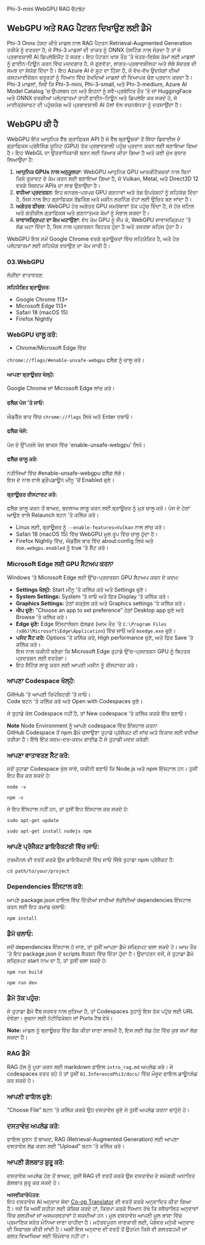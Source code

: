 <!--
CO_OP_TRANSLATOR_METADATA:
{
  "original_hash": "4aac6b8a5dcbbe9a32b47be30340cac2",
  "translation_date": "2025-07-16T17:16:00+00:00",
  "source_file": "code/08.RAG/rag_webgpu_chat/README.md",
  "language_code": "pa"
}
-->
Phi-3-mini WebGPU RAG ਚੈਟਬੋਟ

## WebGPU ਅਤੇ RAG ਪੈਟਰਨ ਦਿਖਾਉਣ ਲਈ ਡੈਮੋ  
Phi-3 Onnx ਹੋਸਟ ਕੀਤੇ ਮਾਡਲ ਨਾਲ RAG ਪੈਟਰਨ Retrieval-Augmented Generation ਤਰੀਕੇ ਨੂੰ ਵਰਤਦਾ ਹੈ, ਜੋ Phi-3 ਮਾਡਲਾਂ ਦੀ ਤਾਕਤ ਨੂੰ ONNX ਹੋਸਟਿੰਗ ਨਾਲ ਜੋੜਦਾ ਹੈ ਤਾਂ ਜੋ ਪ੍ਰਭਾਵਸ਼ਾਲੀ AI ਡਿਪਲੋਇਮੈਂਟ ਹੋ ਸਕਣ। ਇਹ ਪੈਟਰਨ ਖਾਸ ਤੌਰ 'ਤੇ ਖੇਤਰ-ਵਿਸ਼ੇਸ਼ ਕੰਮਾਂ ਲਈ ਮਾਡਲਾਂ ਨੂੰ ਫਾਈਨ-ਟਿਊਨ ਕਰਨ ਵਿੱਚ ਮਦਦਗਾਰ ਹੈ, ਜੋ ਗੁਣਵੱਤਾ, ਲਾਗਤ-ਪ੍ਰਭਾਵਸ਼ੀਲਤਾ ਅਤੇ ਲੰਬੇ ਸੰਦਰਭ ਦੀ ਸਮਝ ਦਾ ਸੰਯੋਗ ਦਿੰਦਾ ਹੈ। ਇਹ Azure AI ਦੇ ਸੂਟ ਦਾ ਹਿੱਸਾ ਹੈ, ਜੋ ਵੱਖ-ਵੱਖ ਉਦਯੋਗਾਂ ਦੀਆਂ ਕਸਟਮਾਈਜ਼ੇਸ਼ਨ ਜ਼ਰੂਰਤਾਂ ਨੂੰ ਧਿਆਨ ਵਿੱਚ ਰੱਖਦਿਆਂ ਮਾਡਲਾਂ ਦੀ ਵਿਆਪਕ ਚੋਣ ਪ੍ਰਦਾਨ ਕਰਦਾ ਹੈ। Phi-3 ਮਾਡਲਾਂ, ਜਿਵੇਂ ਕਿ Phi-3-mini, Phi-3-small, ਅਤੇ Phi-3-medium, Azure AI Model Catalog 'ਚ ਉਪਲਬਧ ਹਨ ਅਤੇ ਇਹਨਾਂ ਨੂੰ ਸਵੈ-ਪ੍ਰਬੰਧਿਤ ਤੌਰ 'ਤੇ ਜਾਂ HuggingFace ਅਤੇ ONNX ਵਰਗੀਆਂ ਪਲੇਟਫਾਰਮਾਂ ਰਾਹੀਂ ਫਾਈਨ-ਟਿਊਨ ਅਤੇ ਡਿਪਲੋਇ ਕਰ ਸਕਦੇ ਹੋ, ਜੋ ਮਾਈਕ੍ਰੋਸਾਫਟ ਦੀ ਪਹੁੰਚਯੋਗ ਅਤੇ ਪ੍ਰਭਾਵਸ਼ਾਲੀ AI ਹੱਲਾਂ ਵੱਲ ਵਚਨਬੱਧਤਾ ਨੂੰ ਦਰਸਾਉਂਦਾ ਹੈ।

## WebGPU ਕੀ ਹੈ  
WebGPU ਇੱਕ ਆਧੁਨਿਕ ਵੈੱਬ ਗ੍ਰਾਫਿਕਸ API ਹੈ ਜੋ ਵੈੱਬ ਬ੍ਰਾਊਜ਼ਰਾਂ ਤੋਂ ਸਿੱਧਾ ਡਿਵਾਈਸ ਦੇ ਗ੍ਰਾਫਿਕਸ ਪ੍ਰੋਸੈਸਿੰਗ ਯੂਨਿਟ (GPU) ਤੱਕ ਪ੍ਰਭਾਵਸ਼ਾਲੀ ਪਹੁੰਚ ਪ੍ਰਦਾਨ ਕਰਨ ਲਈ ਬਣਾਇਆ ਗਿਆ ਹੈ। ਇਹ WebGL ਦਾ ਉਤਰਾਧਿਕਾਰੀ ਬਣਨ ਲਈ ਤਿਆਰ ਕੀਤਾ ਗਿਆ ਹੈ ਅਤੇ ਕਈ ਮੁੱਖ ਸੁਧਾਰ ਲਿਆਉਂਦਾ ਹੈ:

1. **ਆਧੁਨਿਕ GPUs ਨਾਲ ਅਨੁਕੂਲਤਾ**: WebGPU ਆਧੁਨਿਕ GPU ਆਰਕੀਟੈਕਚਰਾਂ ਨਾਲ ਬਿਨਾਂ ਕਿਸੇ ਰੁਕਾਵਟ ਦੇ ਕੰਮ ਕਰਨ ਲਈ ਬਣਾਇਆ ਗਿਆ ਹੈ, ਜੋ Vulkan, Metal, ਅਤੇ Direct3D 12 ਵਰਗੇ ਸਿਸਟਮ APIs ਦਾ ਲਾਭ ਉਠਾਉਂਦਾ ਹੈ।  
2. **ਵਧੀਆ ਪ੍ਰਦਰਸ਼ਨ**: ਇਹ ਜਨਰਲ-ਪਰਪਜ਼ GPU ਗਣਨਾਵਾਂ ਅਤੇ ਤੇਜ਼ ਓਪਰੇਸ਼ਨਾਂ ਨੂੰ ਸਹਿਯੋਗ ਦਿੰਦਾ ਹੈ, ਜਿਸ ਨਾਲ ਇਹ ਗ੍ਰਾਫਿਕਸ ਰੇਂਡਰਿੰਗ ਅਤੇ ਮਸ਼ੀਨ ਲਰਨਿੰਗ ਦੋਹਾਂ ਲਈ ਉਚਿਤ ਬਣ ਜਾਂਦਾ ਹੈ।  
3. **ਅਗੇਤਰ ਫੀਚਰ**: WebGPU ਹੋਰ ਅਗੇਤਰ GPU ਸਮਰੱਥਾਵਾਂ ਤੱਕ ਪਹੁੰਚ ਦਿੰਦਾ ਹੈ, ਜੋ ਹੋਰ ਜਟਿਲ ਅਤੇ ਗਤੀਸ਼ੀਲ ਗ੍ਰਾਫਿਕਸ ਅਤੇ ਗਣਨਾਤਮਕ ਕੰਮਾਂ ਨੂੰ ਸੰਭਾਲ ਸਕਦਾ ਹੈ।  
4. **ਜਾਵਾਸਕ੍ਰਿਪਟ ਦਾ ਕੰਮ ਘਟਾਉਣਾ**: ਵੱਧ ਕੰਮ GPU ਨੂੰ ਸੌਂਪ ਕੇ, WebGPU ਜਾਵਾਸਕ੍ਰਿਪਟ 'ਤੇ ਲੋਡ ਘਟਾ ਦਿੰਦਾ ਹੈ, ਜਿਸ ਨਾਲ ਪ੍ਰਦਰਸ਼ਨ ਬਿਹਤਰ ਹੁੰਦਾ ਹੈ ਅਤੇ ਤਜਰਬਾ ਸਹਿਜ ਹੁੰਦਾ ਹੈ।

WebGPU ਇਸ ਸਮੇਂ Google Chrome ਵਰਗੇ ਬ੍ਰਾਊਜ਼ਰਾਂ ਵਿੱਚ ਸਹਿਯੋਗਿਤ ਹੈ, ਅਤੇ ਹੋਰ ਪਲੇਟਫਾਰਮਾਂ ਲਈ ਸਹਿਯੋਗ ਵਧਾਉਣ ਦਾ ਕੰਮ ਜਾਰੀ ਹੈ।

### 03.WebGPU  
ਲੋੜੀਂਦਾ ਵਾਤਾਵਰਣ:

**ਸਹਿਯੋਗਿਤ ਬ੍ਰਾਊਜ਼ਰ:**  
- Google Chrome 113+  
- Microsoft Edge 113+  
- Safari 18 (macOS 15)  
- Firefox Nightly  

### WebGPU ਚਾਲੂ ਕਰੋ:

- Chrome/Microsoft Edge ਵਿੱਚ

`chrome://flags/#enable-unsafe-webgpu` ਫਲੈਗ ਨੂੰ ਚਾਲੂ ਕਰੋ।

#### ਆਪਣਾ ਬ੍ਰਾਊਜ਼ਰ ਖੋਲ੍ਹੋ:  
Google Chrome ਜਾਂ Microsoft Edge ਲਾਂਚ ਕਰੋ।

#### ਫਲੈਗ ਪੇਜ 'ਤੇ ਜਾਓ:  
ਐਡਰੈੱਸ ਬਾਰ ਵਿੱਚ `chrome://flags` ਲਿਖੋ ਅਤੇ Enter ਦਬਾਓ।

#### ਫਲੈਗ ਖੋਜੋ:  
ਪੇਜ ਦੇ ਉੱਪਰਲੇ ਖੋਜ ਬਾਕਸ ਵਿੱਚ 'enable-unsafe-webgpu' ਲਿਖੋ।

#### ਫਲੈਗ ਚਾਲੂ ਕਰੋ:  
ਨਤੀਜਿਆਂ ਵਿੱਚ #enable-unsafe-webgpu ਫਲੈਗ ਲੱਭੋ।  
ਇਸ ਦੇ ਨਾਲ ਵਾਲੇ ਡ੍ਰੌਪਡਾਊਨ ਮੀਨੂ 'ਚੋਂ Enabled ਚੁਣੋ।

#### ਬ੍ਰਾਊਜ਼ਰ ਰੀਸਟਾਰਟ ਕਰੋ:  
ਫਲੈਗ ਚਾਲੂ ਕਰਨ ਤੋਂ ਬਾਅਦ, ਬਦਲਾਅ ਲਾਗੂ ਕਰਨ ਲਈ ਬ੍ਰਾਊਜ਼ਰ ਨੂੰ ਮੁੜ ਚਾਲੂ ਕਰੋ। ਪੇਜ ਦੇ ਹੇਠਾਂ ਆਉਣ ਵਾਲੇ Relaunch ਬਟਨ 'ਤੇ ਕਲਿੱਕ ਕਰੋ।

- Linux ਲਈ, ਬ੍ਰਾਊਜ਼ਰ ਨੂੰ `--enable-features=Vulkan` ਨਾਲ ਲਾਂਚ ਕਰੋ।  
- Safari 18 (macOS 15) ਵਿੱਚ WebGPU ਮੂਲ ਰੂਪ ਵਿੱਚ ਚਾਲੂ ਹੁੰਦਾ ਹੈ।  
- Firefox Nightly ਵਿੱਚ, ਐਡਰੈੱਸ ਬਾਰ ਵਿੱਚ about:config ਲਿਖੋ ਅਤੇ `dom.webgpu.enabled` ਨੂੰ true 'ਤੇ ਸੈੱਟ ਕਰੋ।  

### Microsoft Edge ਲਈ GPU ਸੈਟਅਪ ਕਰਨਾ  

Windows 'ਤੇ Microsoft Edge ਲਈ ਉੱਚ-ਪ੍ਰਦਰਸ਼ਨ GPU ਸੈਟਅਪ ਕਰਨ ਦੇ ਕਦਮ:

- **Settings ਖੋਲ੍ਹੋ:** Start ਮੀਨੂ 'ਤੇ ਕਲਿੱਕ ਕਰੋ ਅਤੇ Settings ਚੁਣੋ।  
- **System Settings:** System 'ਤੇ ਜਾਓ ਅਤੇ ਫਿਰ Display 'ਤੇ ਕਲਿੱਕ ਕਰੋ।  
- **Graphics Settings:** ਹੇਠਾਂ ਸਕ੍ਰੋਲ ਕਰੋ ਅਤੇ Graphics settings 'ਤੇ ਕਲਿੱਕ ਕਰੋ।  
- **ਐਪ ਚੁਣੋ:** “Choose an app to set preference” ਹੇਠਾਂ Desktop app ਚੁਣੋ ਅਤੇ Browse 'ਤੇ ਕਲਿੱਕ ਕਰੋ।  
- **Edge ਚੁਣੋ:** Edge ਇੰਸਟਾਲੇਸ਼ਨ ਫੋਲਡਰ (ਆਮ ਤੌਰ 'ਤੇ `C:\Program Files (x86)\Microsoft\Edge\Application`) ਵਿੱਚ ਜਾਓ ਅਤੇ `msedge.exe` ਚੁਣੋ।  
- **ਪਸੰਦ ਸੈੱਟ ਕਰੋ:** Options 'ਤੇ ਕਲਿੱਕ ਕਰੋ, High performance ਚੁਣੋ, ਅਤੇ ਫਿਰ Save 'ਤੇ ਕਲਿੱਕ ਕਰੋ।  
ਇਸ ਨਾਲ ਯਕੀਨੀ ਬਣੇਗਾ ਕਿ Microsoft Edge ਤੁਹਾਡੇ ਉੱਚ-ਪ੍ਰਦਰਸ਼ਨ GPU ਨੂੰ ਬਿਹਤਰ ਪ੍ਰਦਰਸ਼ਨ ਲਈ ਵਰਤੇਗਾ।  
- ਇਹ ਸੈਟਿੰਗ ਲਾਗੂ ਕਰਨ ਲਈ ਆਪਣੀ ਮਸ਼ੀਨ ਨੂੰ ਰੀਸਟਾਰਟ ਕਰੋ।  

### ਆਪਣਾ Codespace ਖੋਲ੍ਹੋ:  
GitHub 'ਤੇ ਆਪਣੀ ਰਿਪੋਜ਼ਿਟਰੀ 'ਤੇ ਜਾਓ।  
Code ਬਟਨ 'ਤੇ ਕਲਿੱਕ ਕਰੋ ਅਤੇ Open with Codespaces ਚੁਣੋ।  

ਜੇ ਤੁਹਾਡੇ ਕੋਲ Codespace ਨਹੀਂ ਹੈ, ਤਾਂ New codespace 'ਤੇ ਕਲਿੱਕ ਕਰਕੇ ਇੱਕ ਬਣਾਓ।  

**Note** Node Environment ਨੂੰ ਆਪਣੇ codespace ਵਿੱਚ ਇੰਸਟਾਲ ਕਰਨਾ  
GitHub Codespace ਤੋਂ npm ਡੈਮੋ ਚਲਾਉਣਾ ਤੁਹਾਡੇ ਪ੍ਰੋਜੈਕਟ ਦੀ ਜਾਂਚ ਅਤੇ ਵਿਕਾਸ ਲਈ ਵਧੀਆ ਤਰੀਕਾ ਹੈ। ਇੱਥੇ ਇੱਕ ਕਦਮ-ਦਰ-ਕਦਮ ਗਾਈਡ ਹੈ ਜੋ ਤੁਹਾਡੀ ਮਦਦ ਕਰੇਗੀ:  

### ਆਪਣਾ ਵਾਤਾਵਰਣ ਸੈੱਟ ਕਰੋ:  
ਜਦੋਂ ਤੁਹਾਡਾ Codespace ਖੁੱਲ ਜਾਵੇ, ਯਕੀਨੀ ਬਣਾਓ ਕਿ Node.js ਅਤੇ npm ਇੰਸਟਾਲ ਹਨ। ਤੁਸੀਂ ਇਹ ਚੈੱਕ ਕਰ ਸਕਦੇ ਹੋ:  
```
node -v
```  
```
npm -v
```  

ਜੇ ਇਹ ਇੰਸਟਾਲ ਨਹੀਂ ਹਨ, ਤਾਂ ਤੁਸੀਂ ਇਹ ਇੰਸਟਾਲ ਕਰ ਸਕਦੇ ਹੋ:  
```
sudo apt-get update
```  
```
sudo apt-get install nodejs npm
```  

### ਆਪਣੇ ਪ੍ਰੋਜੈਕਟ ਡਾਇਰੈਕਟਰੀ ਵਿੱਚ ਜਾਓ:  
ਟਰਮੀਨਲ ਦੀ ਵਰਤੋਂ ਕਰਕੇ ਉਸ ਡਾਇਰੈਕਟਰੀ ਵਿੱਚ ਜਾਓ ਜਿੱਥੇ ਤੁਹਾਡਾ npm ਪ੍ਰੋਜੈਕਟ ਹੈ:  
```
cd path/to/your/project
```  

### Dependencies ਇੰਸਟਾਲ ਕਰੋ:  
ਆਪਣੇ package.json ਫਾਇਲ ਵਿੱਚ ਦਿੱਤੀਆਂ ਸਾਰੀਆਂ ਲੋੜੀਂਦੀਆਂ dependencies ਇੰਸਟਾਲ ਕਰਨ ਲਈ ਇਹ ਕਮਾਂਡ ਚਲਾਓ:  

```
npm install
```  

### ਡੈਮੋ ਚਲਾਓ:  
ਜਦੋਂ dependencies ਇੰਸਟਾਲ ਹੋ ਜਾਣ, ਤਾਂ ਤੁਸੀਂ ਆਪਣਾ ਡੈਮੋ ਸਕ੍ਰਿਪਟ ਚਲਾ ਸਕਦੇ ਹੋ। ਆਮ ਤੌਰ 'ਤੇ ਇਹ package.json ਦੇ scripts ਸੈਕਸ਼ਨ ਵਿੱਚ ਦਿੱਤਾ ਹੁੰਦਾ ਹੈ। ਉਦਾਹਰਨ ਵਜੋਂ, ਜੇ ਤੁਹਾਡਾ ਡੈਮੋ ਸਕ੍ਰਿਪਟ start ਨਾਮ ਦਾ ਹੈ, ਤਾਂ ਤੁਸੀਂ ਚਲਾ ਸਕਦੇ ਹੋ:  

```
npm run build
```  
```
npm run dev
```  

### ਡੈਮੋ ਤੱਕ ਪਹੁੰਚ:  
ਜੇ ਤੁਹਾਡਾ ਡੈਮੋ ਵੈੱਬ ਸਰਵਰ ਨਾਲ ਜੁੜਿਆ ਹੈ, ਤਾਂ Codespaces ਤੁਹਾਨੂੰ ਇਸ ਤੱਕ ਪਹੁੰਚ ਲਈ URL ਦੇਵੇਗਾ। ਸੂਚਨਾ ਲਈ ਨੋਟੀਫਿਕੇਸ਼ਨ ਜਾਂ Ports ਟੈਬ ਵੇਖੋ।  

**Note:** ਮਾਡਲ ਨੂੰ ਬ੍ਰਾਊਜ਼ਰ ਵਿੱਚ ਕੈਸ਼ ਕੀਤਾ ਜਾਣਾ ਲਾਜ਼ਮੀ ਹੈ, ਇਸ ਲਈ ਲੋਡ ਹੋਣ ਵਿੱਚ ਕੁਝ ਸਮਾਂ ਲੱਗ ਸਕਦਾ ਹੈ।  

### RAG ਡੈਮੋ  
RAG ਹੱਲ ਨੂੰ ਪੂਰਾ ਕਰਨ ਲਈ markdown ਫਾਇਲ `intro_rag.md` ਅਪਲੋਡ ਕਰੋ। ਜੇ codespaces ਵਰਤ ਰਹੇ ਹੋ ਤਾਂ ਤੁਸੀਂ `01.InferencePhi3/docs/` ਵਿੱਚ ਮੌਜੂਦ ਫਾਇਲ ਡਾਊਨਲੋਡ ਕਰ ਸਕਦੇ ਹੋ।  

### ਆਪਣੀ ਫਾਇਲ ਚੁਣੋ:  
“Choose File” ਬਟਨ 'ਤੇ ਕਲਿੱਕ ਕਰਕੇ ਉਹ ਦਸਤਾਵੇਜ਼ ਚੁਣੋ ਜੋ ਤੁਸੀਂ ਅਪਲੋਡ ਕਰਨਾ ਚਾਹੁੰਦੇ ਹੋ।  

### ਦਸਤਾਵੇਜ਼ ਅਪਲੋਡ ਕਰੋ:  
ਫਾਇਲ ਚੁਣਨ ਤੋਂ ਬਾਅਦ, RAG (Retrieval-Augmented Generation) ਲਈ ਆਪਣਾ ਦਸਤਾਵੇਜ਼ ਲੋਡ ਕਰਨ ਲਈ “Upload” ਬਟਨ 'ਤੇ ਕਲਿੱਕ ਕਰੋ।  

### ਆਪਣੀ ਗੱਲਬਾਤ ਸ਼ੁਰੂ ਕਰੋ:  
ਦਸਤਾਵੇਜ਼ ਅਪਲੋਡ ਹੋਣ ਤੋਂ ਬਾਅਦ, ਤੁਸੀਂ RAG ਦੀ ਵਰਤੋਂ ਕਰਕੇ ਉਸ ਦਸਤਾਵੇਜ਼ ਦੇ ਸਮੱਗਰੀ ਅਧਾਰਿਤ ਗੱਲਬਾਤ ਸ਼ੁਰੂ ਕਰ ਸਕਦੇ ਹੋ।

**ਅਸਵੀਕਾਰੋਪੱਤਰ**:  
ਇਹ ਦਸਤਾਵੇਜ਼ AI ਅਨੁਵਾਦ ਸੇਵਾ [Co-op Translator](https://github.com/Azure/co-op-translator) ਦੀ ਵਰਤੋਂ ਕਰਕੇ ਅਨੁਵਾਦਿਤ ਕੀਤਾ ਗਿਆ ਹੈ। ਜਦੋਂ ਕਿ ਅਸੀਂ ਸਹੀਤਾ ਲਈ ਕੋਸ਼ਿਸ਼ ਕਰਦੇ ਹਾਂ, ਕਿਰਪਾ ਕਰਕੇ ਧਿਆਨ ਰੱਖੋ ਕਿ ਸਵੈਚਾਲਿਤ ਅਨੁਵਾਦਾਂ ਵਿੱਚ ਗਲਤੀਆਂ ਜਾਂ ਅਸਮਰਥਤਾਵਾਂ ਹੋ ਸਕਦੀਆਂ ਹਨ। ਮੂਲ ਦਸਤਾਵੇਜ਼ ਆਪਣੀ ਮੂਲ ਭਾਸ਼ਾ ਵਿੱਚ ਪ੍ਰਮਾਣਿਕ ਸਰੋਤ ਮੰਨਿਆ ਜਾਣਾ ਚਾਹੀਦਾ ਹੈ। ਮਹੱਤਵਪੂਰਨ ਜਾਣਕਾਰੀ ਲਈ, ਪੇਸ਼ੇਵਰ ਮਨੁੱਖੀ ਅਨੁਵਾਦ ਦੀ ਸਿਫਾਰਸ਼ ਕੀਤੀ ਜਾਂਦੀ ਹੈ। ਅਸੀਂ ਇਸ ਅਨੁਵਾਦ ਦੀ ਵਰਤੋਂ ਤੋਂ ਉਤਪੰਨ ਕਿਸੇ ਵੀ ਗਲਤਫਹਮੀ ਜਾਂ ਗਲਤ ਵਿਆਖਿਆ ਲਈ ਜ਼ਿੰਮੇਵਾਰ ਨਹੀਂ ਹਾਂ।